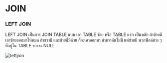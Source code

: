 # JOIN

### LEFT JOIN
LEFT JOIN เป็นการ JOIN TABLE แบบ เอา TABLE ซ้าย หรือ TABLE แรก เป็นหลัก ถ้าซ้ายมี เอาซ้ายออกมาให้หมด
ถ้าขวามี และซ้ายก็มีด้วย ก็จะเอาออกมา
ถ้าขวาดันไม่มี แต่ซ้ายมี พวกฟิลด์ต่าง ๆ ที่อยู่ใน TABLE ขวาจะ NULL

![leftjion](https://miro.medium.com/v2/resize:fit:1400/format:webp/1*8CR8r4MIoq33ScZ6do5fSg.png)
